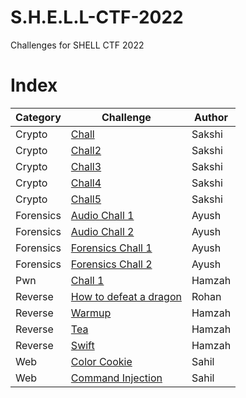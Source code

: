 # S.H.E.L.L-CTF-2022

Challenges for SHELL CTF 2022

# Index

| Category  | Challenge                                                            | Author | 
| --------- | -------------------------------------------------------------------- |------- |
| Crypto    | [Chall](crypto/chall)                                                | Sakshi |
| Crypto    | [Chall2](crypto/chall2)                                              | Sakshi |
| Crypto    | [Chall3](crypto/chall3)                                              | Sakshi |
| Crypto    | [Chall4](crypto/chall4)                                              | Sakshi |
| Crypto    | [Chall5](crypto/chall5)                                              | Sakshi |
| Forensics | [Audio Chall 1](Forensics/audio%20chall%201)                         | Ayush  |
| Forensics | [Audio Chall 2](Forensics/audio%20chall%202)                         | Ayush  |
| Forensics | [Forensics Chall 1](Forensics/forensics%20chall%201)                 | Ayush  |
| Forensics | [Forensics Chall 2](Forensics/forensics%20chall%202)                 | Ayush  |
| Pwn       | [Chall 1](pwn/chall1)                                                | Hamzah |
| Reverse   | [How to defeat a dragon](rev/How%20to%20defeat%20a%20dragon)         | Rohan  |
| Reverse   | [Warmup](rev/warmup)                                                 | Hamzah |
| Reverse   | [Tea](rev/tea)                                                       | Hamzah |
| Reverse   | [Swift](rev/swift)                                                   | Hamzah |
| Web       | [Color Cookie](web/Color%20Cookie)                                   | Sahil  |
| Web       | [Command Injection](web/Command%20Injection)                         | Sahil  |
